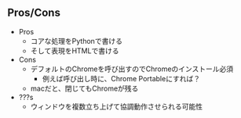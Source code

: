 ## Pros/Cons

- Pros
    - コアな処理をPythonで書ける
    - そして表現をHTMLで書ける
- Cons
    - デフォルトのChromeを呼び出すのでChromeのインストール必須
        - 例えば呼び出し時に、Chrome Portableにすれば？
    -  macだと、閉じてもChromeが残る
- ???s
    - ウィンドウを複数立ち上げて協調動作させられる可能性
